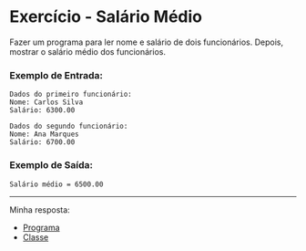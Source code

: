 # Exercício - Salário Médio

Fazer um programa para ler nome e salário de dois funcionários. Depois, mostrar o salário
médio dos funcionários.

### Exemplo de Entrada:

```
Dados do primeiro funcionário:
Nome: Carlos Silva
Salário: 6300.00

Dados do segundo funcionário:
Nome: Ana Marques
Salário: 6700.00
```

### Exemplo de Saída:

```
Salário médio = 6500.00
```

---

Minha resposta:

- [Programa](https://github.com/JonathanBarr0s/Udemy-CSharp/blob/main/01.%20Introdu%C3%A7%C3%A3o%20%C3%A0%20Programa%C3%A7%C3%A3o%20Orientada%20a%20Objetos/01.%20Sal%C3%A1rio%20M%C3%A9dio/SalarioMedio/SalarioMedio/Program.cs)
- [Classe](https://github.com/JonathanBarr0s/Udemy-CSharp/blob/main/01.%20Introdu%C3%A7%C3%A3o%20%C3%A0%20Programa%C3%A7%C3%A3o%20Orientada%20a%20Objetos/01.%20Sal%C3%A1rio%20M%C3%A9dio/SalarioMedio/SalarioMedio/Funcionario.cs)